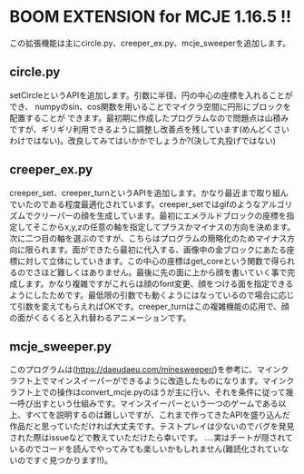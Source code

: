 # BOOM EXTENSION for MCJE 1.16.5 !!

この拡張機能は主にcircle.py、creeper_ex.py、mcje_sweeperを追加します。
## circle.py
setCircleというAPIを追加します。引数に半径、円の中心の座標を入れることができ、
numpyのsin、cos関数を用いることでマイクラ空間に円形にブロックを配置することが
できます。最初期に作成したプログラムなので問題点は山積みですが、ギリギリ利用できるように調整し改善点を残しています(めんどくさいわけではない)。改良してみてはいかかでしょうか?(決して丸投げではない)

## creeper_ex.py
creeper_set、creeper_turnというAPIを追加します。かなり最近まで取り組んでいたのである程度最適化されています。creeper_setではgifのようなアルゴリズムでクリーパーの顔を生成しています。最初にエメラルドブロックの座標を指定してそこからx,y,zの任意の軸を指定してプラスかマイナスの方向を決めます。次に二つ目の軸を選ぶのですが、こちらはプログラムの簡略化のためマイナス方向に限られます。面ができたら最初に代入する、画像中の金ブロックにあたる座標に対して立体にしていきます。この中心の座標はget_coreという関数で得られるのでさほど難しくはありません。最後に先の面に上から顔を書いていく事で完成します。かなり複雑ですがこれらは顔のfont変更、顔をつける面を指定できるようにしたためです。最低限の引数でも動くようにはなっているので場合に応じて引数を変えてもらえればOKです。creeper_turnはこの複雑機能の応用で、顔の面がくるくると入れ替わるアニメーションです。

## mcje_sweeper.py
このプログラムは(https://daeudaeu.com/minesweeper/)を参考に、マインクラフト上でマインスイーパーができるように改造したものになります。マインクラフト上での操作はconvert_mcje.pyのほうが主に行い、それを条件に従って幾一呼び出すという仕組みです。マインスイーパーという一つのゲームである以上、すべてを説明するのは難しいですが、これまで作ってきたAPIを盛り込んだ作品だと思っていただければ大丈夫です。テストプレイは少ないのでバグを発見された際はissueなどで教えていただけたら幸いです。
....実はチートが隠されているのでコードを読んでやってみても楽しいかもしれません(難読化されていないのですぐ見つかります!!)。

